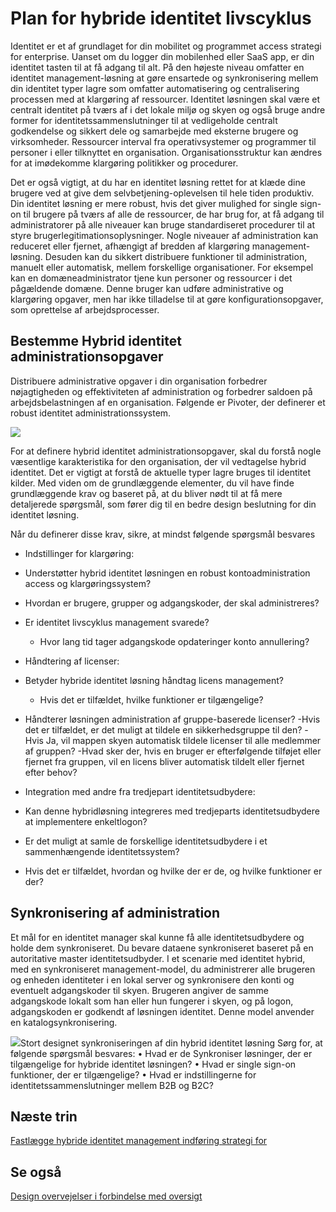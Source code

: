 <properties
    pageTitle="Azure Active Directory hybride identitet Designovervejelser - bestemme hybride identitet administrationsopgaver | Microsoft Azure"
    description="Med betinget adgangskontrol kontrollerer Azure Active Directory de bestemte betingelser, du vælger når godkender brugeren og før du tillader adgang til programmet. Når disse betingelser er opfyldt, kan brugeren er godkendt og har adgang til programmet."
    documentationCenter=""
    services="active-directory"
    authors="billmath"
    manager="femila"
    editor=""/>

<tags
    ms.service="active-directory"
    ms.devlang="na"
    ms.topic="article"
    ms.tgt_pltfrm="na"
    ms.workload="identity" 
    ms.date="08/08/2016"
    ms.author="billmath"/>

# <a name="plan-for-hybrid-identity-lifecycle"></a>Plan for hybride identitet livscyklus 

Identitet er et af grundlaget for din mobilitet og programmet access strategi for enterprise. Uanset om du logger din mobilenhed eller SaaS app, er din identitet tasten til at få adgang til alt. På den højeste niveau omfatter en identitet management-løsning at gøre ensartede og synkronisering mellem din identitet typer lagre som omfatter automatisering og centralisering processen med at klargøring af ressourcer. Identitet løsningen skal være et centralt identitet på tværs af i det lokale miljø og skyen og også bruge andre former for identitetssammenslutninger til at vedligeholde centralt godkendelse og sikkert dele og samarbejde med eksterne brugere og virksomheder. Ressourcer interval fra operativsystemer og programmer til personer i eller tilknyttet en organisation. Organisationsstruktur kan ændres for at imødekomme klargøring politikker og procedurer.

Det er også vigtigt, at du har en identitet løsning rettet for at klæde dine brugere ved at give dem selvbetjening-oplevelsen til hele tiden produktiv. Din identitet løsning er mere robust, hvis det giver mulighed for single sign-on til brugere på tværs af alle de ressourcer, de har brug for, at få adgang til administratorer på alle niveauer kan bruge standardiseret procedurer til at styre brugerlegitimationsoplysninger. Nogle niveauer af administration kan reduceret eller fjernet, afhængigt af bredden af klargøring management-løsning. Desuden kan du sikkert distribuere funktioner til administration, manuelt eller automatisk, mellem forskellige organisationer. For eksempel kan en domæneadministrator tjene kun personer og ressourcer i det pågældende domæne. Denne bruger kan udføre administrative og klargøring opgaver, men har ikke tilladelse til at gøre konfigurationsopgaver, som oprettelse af arbejdsprocesser.


## <a name="determine-hybrid-identity-management-tasks"></a>Bestemme Hybrid identitet administrationsopgaver
Distribuere administrative opgaver i din organisation forbedrer nøjagtigheden og effektiviteten af administration og forbedrer saldoen på arbejdsbelastningen af en organisation. Følgende er Pivoter, der definerer et robust identitet administrationssystem.

 ![](./media/hybrid-id-design-considerations/Identity_management_considerations.png)


For at definere hybrid identitet administrationsopgaver, skal du forstå nogle væsentlige karakteristika for den organisation, der vil vedtagelse hybrid identitet. Det er vigtigt at forstå de aktuelle typer lagre bruges til identitet kilder. Med viden om de grundlæggende elementer, du vil have finde grundlæggende krav og baseret på, at du bliver nødt til at få mere detaljerede spørgsmål, som fører dig til en bedre design beslutning for din identitet løsning.  

Når du definerer disse krav, sikre, at mindst følgende spørgsmål besvares

- Indstillinger for klargøring: 
 - Understøtter hybrid identitet løsningen en robust kontoadministration access og klargøringssystem?
 - Hvordan er brugere, grupper og adgangskoder, der skal administreres?
 - Er identitet livscyklus management svarede? 
      - Hvor lang tid tager adgangskode opdateringer konto annullering?
      
- Håndtering af licenser: 
 - Betyder hybride identitet løsning håndtag licens management?
     - Hvis det er tilfældet, hvilke funktioner er tilgængelige?
- Håndterer løsningen administration af gruppe-baserede licenser? 
      -Hvis det er tilfældet, er det muligt at tildele en sikkerhedsgruppe til den? 
       -Hvis Ja, vil mappen skyen automatisk tildele licenser til alle medlemmer af gruppen? 
        -Hvad sker der, hvis en bruger er efterfølgende tilføjet eller fjernet fra gruppen, vil en licens bliver automatisk tildelt eller fjernet efter behov? 

- Integration med andre fra tredjepart identitetsudbydere:
- Kan denne hybridløsning integreres med tredjeparts identitetsudbydere at implementere enkeltlogon?
- Er det muligt at samle de forskellige identitetsudbydere i et sammenhængende identitetssystem?
- Hvis det er tilfældet, hvordan og hvilke der er de, og hvilke funktioner er der?

## <a name="synchronization-management"></a>Synkronisering af administration
Et mål for en identitet manager skal kunne få alle identitetsudbydere og holde dem synkroniseret. Du bevare dataene synkroniseret baseret på en autoritative master identitetsudbyder. I et scenarie med identitet hybrid, med en synkroniseret management-model, du administrerer alle brugeren og enheden identiteter i en lokal server og synkronisere den konti og eventuelt adgangskoder til skyen. Brugeren angiver de samme adgangskode lokalt som han eller hun fungerer i skyen, og på logon, adgangskoden er godkendt af løsningen identitet. Denne model anvender en katalogsynkronisering.
 
![](./media/hybrid-id-design-considerations/Directory_synchronization.png)Stort designet synkroniseringen af din hybrid identitet løsning Sørg for, at følgende spørgsmål besvares: • Hvad er de Synkroniser løsninger, der er tilgængelige for hybride identitet løsningen?
• Hvad er single sign-on funktioner, der er tilgængelige?
• Hvad er indstillingerne for identitetssammenslutninger mellem B2B og B2C?

## <a name="next-steps"></a>Næste trin
[Fastlægge hybride identitet management indføring strategi for](active-directory-hybrid-identity-design-considerations-lifecycle-adoption-strategy.md)


## <a name="see-also"></a>Se også
[Design overvejelser i forbindelse med oversigt](active-directory-hybrid-identity-design-considerations-overview.md)

